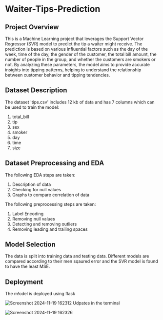 # Waiter-Tips-Prediction

## **Project Overview** </br>
This is a Machine Learning project that leverages the Support Vector Regressor (SVR) model to predict the tip a waiter might receive. The prediction is based on various influential factors such as the day of the week, time of the day, the gender of the customer, the total bill amount, the number of people in the group, and whether the customers are smokers or not. By analyzing these parameters, the model aims to provide accurate insights into tipping patterns, helping to understand the relationship between customer behavior and tipping tendencies.

## **Dataset Description**
The dataset 'tips.csv' includes 12 kb of data and has 7 columns which can be used to train the model:
1. total_bill
2. tip
3. sex
4. smoker
5. day
6. time
7. size

## **Dataset Preprocessing and EDA**
The following EDA steps are taken: </br>
1. Description of data
2. Checking for null values
3. Graphs to compare correlation of data

 The following preprocessing steps are taken: </br>
 1. Label Encoding
 2. Removing null values
 3. Detecting and removing outliers
 4. Removing leading and trailing spaces

## **Model Selection**
The data is split into training data and testing data. Different models are compared according to their men sqaured error and the SVR model is found to have the least MSE.

## **Deployment**
The m!odel is deployed using flask

![Screenshot 2024-11-19 162312](https://github.com/user-attachments/assets/c037e90c-9df6-4152-986b-b3efc885e02d)
Udpates in the terminal

![Screenshot 2024-11-19 162326](https://github.com/user-attachments/assets/386118c0-6a40-40b4-a2b9-4c9866223cba)

